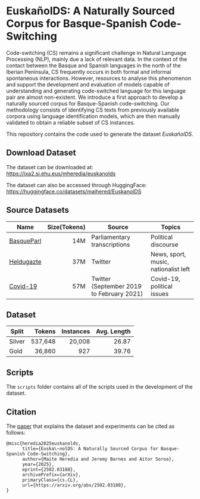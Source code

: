 # EuskañolDS: A Naturally Sourced Corpus for Basque-Spanish Code-Switching
Code-switching (CS) remains a significant challenge in Natural Language Processing (NLP), mainly due a lack of relevant data. In the context of the contact between the Basque and Spanish languages in the north of the Iberian Peninsula, CS frequently occurs in both formal and informal spontaneous interactions. However, resources to analyse this phenomenon and support the development and evaluation of models capable of understanding and generating code-switched language for this language pair are almost non-existent. We introduce a first approach to develop a naturally sourced corpus for Basque-Spanish code-switching. Our methodology consists of identifying CS texts from previously available corpora using language identification models, which are then manually validated to obtain a reliable subset of CS instances.

This repository contains the code used to generate the dataset *EuskañolDS*.

## Download Dataset
The dataset can be downloaded at: https://ixa2.si.ehu.eus/mheredia/euskanolds

The dataset can also be accessed through HuggingFace: https://huggingface.co/datasets/maihered/EuskanolDS

## Source Datasets


| Name                                                                            | Size(Tokens) | Source                                    | Topics                               |
|---------------------------------------------------------------------------------|-------------:|-------------------------------------------|--------------------------------------|
| [BasqueParl](https://github.com/ixa-ehu/basqueparl)                             |          14M | Parliamentary transcriptions              | Political discourse                  |
| [Heldugazte](https://github.com/ixa-ehu/heldugazte-corpus)                      |          37M | Twitter                                   | News, sport, music, nationalist left |
| [Covid-19](https://github.com/joseba-fdl/basque_twitter_covid19_corpus)         |          57M | Twitter (September 2019 to February 2021) | Covid-19, political issues           |

## Dataset 

| Split  |  Tokens | Instances | Avg. Length |
|--------|--------:|----------:|------------:|
| Silver | 537,648 |    20,008 |       26.87 |
| Gold   |  36,860 |       927 |       39.76 |

## Scripts
The `scripts` folder contains all of the scripts used in the development of the dataset.

## Citation
The [paper](https://arxiv.org/abs/2502.03188) that explains the dataset and experiments can be cited as follows:
```
@misc{heredia2025euskanolds,
      title={Euska\~nolDS: A Naturally Sourced Corpus for Basque-Spanish Code-Switching}, 
      author={Maite Heredia and Jeremy Barnes and Aitor Soroa},
      year={2025},
      eprint={2502.03188},
      archivePrefix={arXiv},
      primaryClass={cs.CL},
      url={https://arxiv.org/abs/2502.03188}, 
}
```

